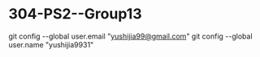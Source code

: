# 304-PS2--Group13
git config --global user.email "yushijia99@gmail.com"
git config --global user.name "yushijia9931"
